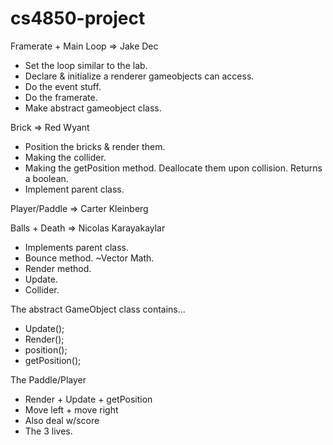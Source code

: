 # cs4850-project

Framerate + Main Loop => Jake Dec
* Set the loop similar to the lab.
* Declare & initialize a renderer gameobjects can access.
* Do the event stuff.
* Do the framerate.
* Make abstract gameobject class.
	
Brick 				  => Red Wyant
* Position the bricks & render them.
* Making the collider.
* Making the getPosition method. Deallocate them upon collision. Returns a boolean.
* Implement parent class.

Player/Paddle 		  => Carter Kleinberg

Balls + Death => Nicolas Karayakaylar
* Implements parent class.
* Bounce method. ~Vector Math.
* Render method.
* Update.
* Collider.

The abstract GameObject class contains...
* Update();
* Render();
* position();
* getPosition();

The Paddle/Player
* Render + Update + getPosition
* Move left + move right
* Also deal w/score
* The 3 lives.